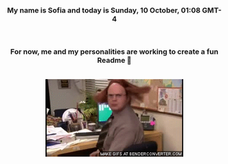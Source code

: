


<div align="center">
<h3 >My name is Sofia and today is Sunday, 10 October, 01:08 GMT-4</h3><br>
<h3 >For now, me and my personalities are working to create a fun Readme 👋
</h3><br>
<img src='img/dwight.gif' alt='working...'/>
</div>
